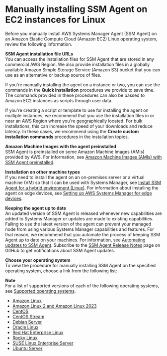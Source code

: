 # Manually installing SSM Agent on EC2 instances for Linux<a name="sysman-manual-agent-install"></a>

Before you manually install AWS Systems Manager Agent \(SSM Agent\) on an Amazon Elastic Compute Cloud \(Amazon EC2\) Linux operating system, review the following information\.

**SSM Agent installation file URLs**  
You can access the installation files for SSM Agent that are stored in any commercial AWS Region\. We also provide installation files in a globally available Amazon Simple Storage Service \(Amazon S3\) bucket that you can use as an alternative or backup source of files\.

If you're manually installing the agent on a instance or two, you can use the commands in the **Quick installation** procedures we provide to save time\. The commands provided in these procedures can also be passed to Amazon EC2 instances as scripts through user data\.

If you're creating a script or template to use for installing the agent on multiple instances, we recommend that you use the installation files in or near an AWS Region where you're geographically located\. For bulk installations, this can increase the speed of your downloads and reduce latency\. In these cases, we recommend using the **Create custom installation commands** procedures in the installation topics\.

**Amazon Machine Images with the agent preinstalled**  
SSM Agent is preinstalled on some Amazon Machine Images \(AMIs\) provided by AWS\. For information, see [Amazon Machine Images \(AMIs\) with SSM Agent preinstalled](ami-preinstalled-agent.md)\.

**Installation on other machine types**  
If you need to install the agent on an on\-premises server or a virtual machine \(VM\) so that it can be used with Systems Manager, see [Install SSM Agent for a hybrid environment \(Linux\)](sysman-install-managed-linux.md)\. For information about installing the agent on edge devices, see [Setting up AWS Systems Manager for edge devices](systems-manager-setting-up-edge-devices.md)\.

**Keeping the agent up to date**  
An updated version of SSM Agent is released whenever new capabilities are added to Systems Manager or updates are made to existing capabilities\. Failing to use the latest version of the agent can prevent your managed node from using various Systems Manager capabilities and features\. For that reason, we recommend that you automate the process of keeping SSM Agent up to date on your machines\. For information, see [Automating updates to SSM Agent](ssm-agent-automatic-updates.md)\. Subscribe to the [SSM Agent Release Notes](https://github.com/aws/amazon-ssm-agent/blob/mainline/RELEASENOTES.md) page on GitHub to get notifications about SSM Agent updates\.

**Choose your operating system**  
To view the procedure for manually installing SSM Agent on the specified operating system, choose a link from the following list: 

**Note**  
For a list of supported versions of each of the following operating systems, see [Supported operating systems](prereqs-operating-systems.md)\.
+ [Amazon Linux](agent-install-al.md)
+ [Amazon Linux 2 and Amazon Linux 2023](agent-install-al2.md)
+ [CentOS](agent-install-centos.md)
+ [CentOS Stream](agent-install-centos-stream.md)
+ [Debian Server](agent-install-deb.md)
+ [Oracle Linux](agent-install-oracle.md)
+ [Red Hat Enterprise Linux](agent-install-rhel.md)
+ [Rocky Linux](agent-install-rocky.md)
+ [SUSE Linux Enterprise Server](agent-install-sles.md)
+ [Ubuntu Server](agent-install-ubuntu.md)
